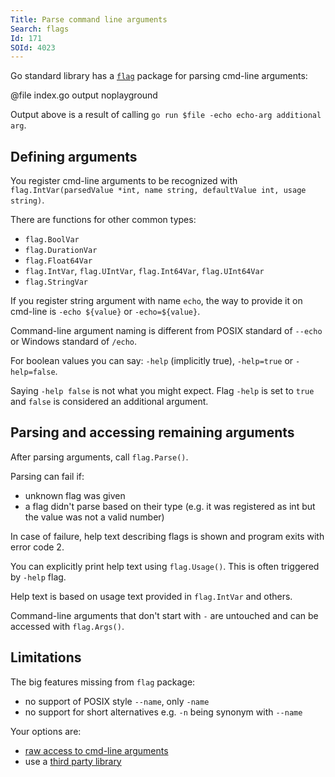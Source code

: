 ```yaml
---
Title: Parse command line arguments
Search: flags
Id: 171
SOId: 4023
---
```

Go standard library has a [`flag`](https://golang.org/pkg/flag/) package for parsing cmd-line arguments:

@file index.go output noplayground

Output above is a result of calling `go run $file -echo echo-arg additional arg`.

## Defining arguments

You register cmd-line arguments to be recognized with `flag.IntVar(parsedValue *int, name string, defaultValue int, usage string)`.

There are functions for other common types:
* `flag.BoolVar`
* `flag.DurationVar`
* `flag.Float64Var`
* `flag.IntVar`, `flag.UIntVar`, `flag.Int64Var`, `flag.UInt64Var`
* `flag.StringVar`

If you register string argument with name `echo`, the way to provide it on cmd-line is `-echo ${value}` or `-echo=${value}`.

Command-line argument naming is different from POSIX standard of `--echo` or Windows standard of `/echo`.

For boolean values you can say: `-help` (implicitly true), `-help=true` or `-help=false`.

Saying `-help false` is not what you might expect. Flag `-help` is set to `true` and `false` is considered an additional argument.

## Parsing and accessing remaining arguments

After parsing arguments, call `flag.Parse()`.

Parsing can fail if:
* unknown flag was given
* a flag didn't parse based on their type (e.g. it was registered as int but the value was not a valid number)

In case of failure, help text describing flags is shown and program exits with error code 2.

You can explicitly print help text using `flag.Usage()`. This is often triggered by `-help` flag.

Help text is based on usage text provided in `flag.IntVar` and others.

Command-line arguments that don't start with `-` are untouched and can be accessed with `flag.Args()`.

## Limitations

The big features missing from `flag` package:
* no support of POSIX style `--name`, only `-name`
* no support for short alternatives e.g. `-n` being synonym with `--name`

Your options are:
* [raw access to cmd-line arguments](172)
* use a [third party library](173)
